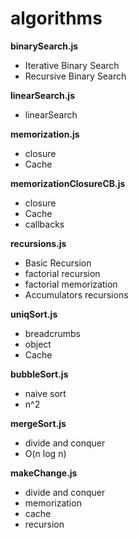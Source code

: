 # algorithms
**binarySearch.js**
* Iterative Binary Search
* Recursive Binary Search

**linearSearch.js**
* linearSearch

**memorization.js**
* closure
* Cache

**memorizationClosureCB.js**
* closure
* Cache
* callbacks

**recursions.js**
* Basic Recursion
* factorial recursion
* factorial memorization
* Accumulators recursions

**uniqSort.js**
* breadcrumbs
* object
* Cache

**bubbleSort.js**
* naive sort
* n^2

**mergeSort.js**
* divide and conquer
* O(n log n)

**makeChange.js**
* divide and conquer
* memorization
* cache
* recursion

